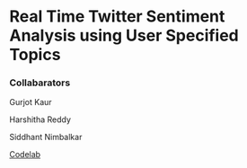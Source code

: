 # Real Time Twitter Sentiment Analysis using User Specified Topics
### Collabarators 
Gurjot Kaur

Harshitha Reddy

Siddhant Nimbalkar



[Codelab](https://codelabs-preview.appspot.com/?file_id=11guPZm2NIzOZI7QMATwpICSQLIaFqfXFUYzi_k8Gdj4#0)
